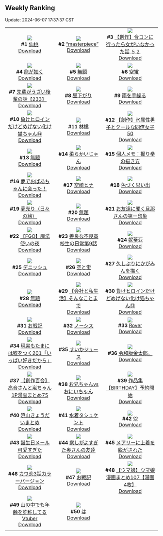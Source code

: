 ## Weekly Ranking
Update: 2024-06-07 17:37:37 CST

|      |      |      |
| :----: | :----: | :----: |
| ![](https://i.pixiv.re/c/240x480/img-master/img/2024/06/01/00/00/35/119225116_p0_master1200.jpg)<br>**#1** [仙桃](https://www.pixiv.net/artworks/119225116)<br>[Download](https://i.pixiv.re/img-original/img/2024/06/01/00/00/35/119225116_p0.png) | ![](https://i.pixiv.re/c/240x480/img-master/img/2024/06/01/00/00/45/119225154_p0_master1200.jpg)<br>**#2** [“masterpiece”](https://www.pixiv.net/artworks/119225154)<br>[Download](https://i.pixiv.re/img-original/img/2024/06/01/00/00/45/119225154_p0.jpg) | ![](https://i.pixiv.re/c/240x480/img-master/img/2024/05/31/00/00/27/119196216_p0_master1200.jpg)<br>**#3** [【創作】合コンに行ったら女がいなかった話 ５２](https://www.pixiv.net/artworks/119196216)<br>[Download](https://i.pixiv.re/img-original/img/2024/05/31/00/00/27/119196216_p0.png) |
| ![](https://i.pixiv.re/c/240x480/img-master/img/2024/06/01/00/00/27/119225068_p0_master1200.jpg)<br>**#4** [龍が如く](https://www.pixiv.net/artworks/119225068)<br>[Download](https://i.pixiv.re/img-original/img/2024/06/01/00/00/27/119225068_p0.png) | ![](https://i.pixiv.re/c/240x480/img-master/img/2024/05/31/00/22/04/119197250_p0_master1200.jpg)<br>**#5** [無題](https://www.pixiv.net/artworks/119197250)<br>[Download](https://i.pixiv.re/img-original/img/2024/05/31/00/22/04/119197250_p0.png) | ![](https://i.pixiv.re/c/240x480/img-master/img/2024/06/02/00/00/38/119258477_p0_master1200.jpg)<br>**#6** [空蛍](https://www.pixiv.net/artworks/119258477)<br>[Download](https://i.pixiv.re/img-original/img/2024/06/02/00/00/38/119258477_p0.jpg) |
| ![](https://i.pixiv.re/c/240x480/img-master/img/2024/05/31/19/00/25/119214769_p0_master1200.jpg)<br>**#7** [先輩がうざい後輩の話【233】](https://www.pixiv.net/artworks/119214769)<br>[Download](https://i.pixiv.re/img-original/img/2024/05/31/19/00/25/119214769_p0.png) | ![](https://i.pixiv.re/c/240x480/img-master/img/2024/06/01/00/00/37/119225129_p0_master1200.jpg)<br>**#8** [昼下がり](https://www.pixiv.net/artworks/119225129)<br>[Download](https://i.pixiv.re/img-original/img/2024/06/01/00/00/37/119225129_p0.jpg) | ![](https://i.pixiv.re/c/240x480/img-master/img/2024/06/02/00/00/25/119258429_p0_master1200.jpg)<br>**#9** [雨を手繰る](https://www.pixiv.net/artworks/119258429)<br>[Download](https://i.pixiv.re/img-original/img/2024/06/02/00/00/25/119258429_p0.jpg) |
| ![](https://i.pixiv.re/c/240x480/img-master/img/2024/06/01/00/01/54/119225330_p0_master1200.jpg)<br>**#10** [負けヒロインだけどめげない化け猫ちゃん⑭](https://www.pixiv.net/artworks/119225330)<br>[Download](https://i.pixiv.re/img-original/img/2024/06/01/00/01/54/119225330_p0.png) | ![](https://i.pixiv.re/c/240x480/img-master/img/2024/06/01/18/10/05/119246749_p0_master1200.jpg)<br>**#11** [林檎](https://www.pixiv.net/artworks/119246749)<br>[Download](https://i.pixiv.re/img-original/img/2024/06/01/18/10/05/119246749_p0.png) | ![](https://i.pixiv.re/c/240x480/img-master/img/2024/06/02/00/04/11/119258837_p0_master1200.jpg)<br>**#12** [【創作】氷属性男子とクールな同僚女子50](https://www.pixiv.net/artworks/119258837)<br>[Download](https://i.pixiv.re/img-original/img/2024/06/02/00/04/11/119258837_p0.jpg) |
| ![](https://i.pixiv.re/c/240x480/img-master/img/2024/05/31/00/15/49/119197045_p0_master1200.jpg)<br>**#13** [無題](https://www.pixiv.net/artworks/119197045)<br>[Download](https://i.pixiv.re/img-original/img/2024/05/31/00/15/49/119197045_p0.png) | ![](https://i.pixiv.re/c/240x480/img-master/img/2024/06/01/20/31/27/119250940_p0_master1200.jpg)<br>**#14** [柔らかいじゃん](https://www.pixiv.net/artworks/119250940)<br>[Download](https://i.pixiv.re/img-original/img/2024/06/01/20/31/27/119250940_p0.jpg) | ![](https://i.pixiv.re/c/240x480/img-master/img/2024/06/01/06/00/08/119232545_p0_master1200.jpg)<br>**#15** [個人メモ：握り拳の描き方](https://www.pixiv.net/artworks/119232545)<br>[Download](https://i.pixiv.re/img-original/img/2024/06/01/06/00/08/119232545_p0.jpg) |
| ![](https://i.pixiv.re/c/240x480/img-master/img/2024/06/02/16/14/04/119277942_p0_master1200.jpg)<br>**#16** [夢でおばあちゃんに会った！](https://www.pixiv.net/artworks/119277942)<br>[Download](https://i.pixiv.re/img-original/img/2024/06/02/16/14/04/119277942_p0.jpg) | ![](https://i.pixiv.re/c/240x480/img-master/img/2024/06/01/00/00/59/119225198_p0_master1200.jpg)<br>**#17** [空崎ヒナ](https://www.pixiv.net/artworks/119225198)<br>[Download](https://i.pixiv.re/img-original/img/2024/06/01/00/00/59/119225198_p0.jpg) | ![](https://i.pixiv.re/c/240x480/img-master/img/2024/06/02/19/14/11/119248127_p0_master1200.jpg)<br>**#18** [色づく思い出](https://www.pixiv.net/artworks/119248127)<br>[Download](https://i.pixiv.re/img-original/img/2024/06/02/19/14/11/119248127_p0.jpg) |
| ![](https://i.pixiv.re/c/240x480/img-master/img/2024/05/31/07/30/05/119203324_p0_master1200.jpg)<br>**#19** [夢売り（日々の絵）](https://www.pixiv.net/artworks/119203324)<br>[Download](https://i.pixiv.re/img-original/img/2024/05/31/07/30/05/119203324_p0.jpg) | ![](https://i.pixiv.re/c/240x480/img-master/img/2024/06/01/00/08/34/119225816_p0_master1200.jpg)<br>**#20** [無題](https://www.pixiv.net/artworks/119225816)<br>[Download](https://i.pixiv.re/img-original/img/2024/06/01/00/08/34/119225816_p0.png) | ![](https://i.pixiv.re/c/240x480/img-master/img/2024/05/31/00/13/20/119196949_p0_master1200.jpg)<br>**#21** [お友達に聞く旦那さんの第一印象](https://www.pixiv.net/artworks/119196949)<br>[Download](https://i.pixiv.re/img-original/img/2024/05/31/00/13/20/119196949_p0.jpg) |
| ![](https://i.pixiv.re/c/240x480/img-master/img/2024/06/02/00/37/20/119260063_p0_master1200.jpg)<br>**#22** [【FGO】魔法使いの夜](https://www.pixiv.net/artworks/119260063)<br>[Download](https://i.pixiv.re/img-original/img/2024/06/02/00/37/20/119260063_p0.jpg) | ![](https://i.pixiv.re/c/240x480/img-master/img/2024/06/02/00/03/28/119258795_p0_master1200.jpg)<br>**#23** [善良な不良高校生の日常第9話](https://www.pixiv.net/artworks/119258795)<br>[Download](https://i.pixiv.re/img-original/img/2024/06/02/00/03/28/119258795_p0.jpg) | ![](https://i.pixiv.re/c/240x480/img-master/img/2024/06/01/17/30/36/119245676_p0_master1200.jpg)<br>**#24** [妮蒂亚](https://www.pixiv.net/artworks/119245676)<br>[Download](https://i.pixiv.re/img-original/img/2024/06/01/17/30/36/119245676_p0.jpg) |
| ![](https://i.pixiv.re/c/240x480/img-master/img/2024/06/01/20/30/04/119250869_p0_master1200.jpg)<br>**#25** [デニッシュ](https://www.pixiv.net/artworks/119250869)<br>[Download](https://i.pixiv.re/img-original/img/2024/06/01/20/30/04/119250869_p0.png) | ![](https://i.pixiv.re/c/240x480/img-master/img/2024/05/31/00/02/57/119196519_p0_master1200.jpg)<br>**#26** [空と蛍](https://www.pixiv.net/artworks/119196519)<br>[Download](https://i.pixiv.re/img-original/img/2024/05/31/00/02/57/119196519_p0.png) | ![](https://i.pixiv.re/c/240x480/img-master/img/2024/06/01/00/01/10/119225232_p0_master1200.jpg)<br>**#27** [久しぶりにかがみんを描く](https://www.pixiv.net/artworks/119225232)<br>[Download](https://i.pixiv.re/img-original/img/2024/06/01/00/01/10/119225232_p0.png) |
| ![](https://i.pixiv.re/c/240x480/img-master/img/2024/06/01/00/00/35/119225117_p0_master1200.jpg)<br>**#28** [無題](https://www.pixiv.net/artworks/119225117)<br>[Download](https://i.pixiv.re/img-original/img/2024/06/01/00/00/35/119225117_p0.jpg) | ![](https://i.pixiv.re/c/240x480/img-master/img/2024/05/31/12/00/10/119206828_p0_master1200.jpg)<br>**#29** [【会社と私生活】そんなことまで](https://www.pixiv.net/artworks/119206828)<br>[Download](https://i.pixiv.re/img-original/img/2024/05/31/12/00/10/119206828_p0.jpg) | ![](https://i.pixiv.re/c/240x480/img-master/img/2024/05/31/00/01/06/119196347_p0_master1200.jpg)<br>**#30** [負けヒロインだけどめげない化け猫ちゃん⑬](https://www.pixiv.net/artworks/119196347)<br>[Download](https://i.pixiv.re/img-original/img/2024/05/31/00/01/06/119196347_p0.png) |
| ![](https://i.pixiv.re/c/240x480/img-master/img/2024/06/02/23/55/57/119294298_p0_master1200.jpg)<br>**#31** [お戦記](https://www.pixiv.net/artworks/119294298)<br>[Download](https://i.pixiv.re/img-original/img/2024/06/02/23/55/57/119294298_p0.png) | ![](https://i.pixiv.re/c/240x480/img-master/img/2024/06/02/00/14/03/119259267_p0_master1200.jpg)<br>**#32** [ノーシス](https://www.pixiv.net/artworks/119259267)<br>[Download](https://i.pixiv.re/img-original/img/2024/06/02/00/14/03/119259267_p0.jpg) | ![](https://i.pixiv.re/c/240x480/img-master/img/2024/06/01/09/00/36/119235201_p0_master1200.jpg)<br>**#33** [Rover](https://www.pixiv.net/artworks/119235201)<br>[Download](https://i.pixiv.re/img-original/img/2024/06/01/09/00/36/119235201_p0.png) |
| ![](https://i.pixiv.re/c/240x480/img-master/img/2024/06/02/18/24/31/119280972_p0_master1200.jpg)<br>**#34** [現実もたまには嘘をつく201「いっぱい好きだから」](https://www.pixiv.net/artworks/119280972)<br>[Download](https://i.pixiv.re/img-original/img/2024/06/02/18/24/31/119280972_p0.jpg) | ![](https://i.pixiv.re/c/240x480/img-master/img/2024/06/02/20/30/03/119286096_p0_master1200.jpg)<br>**#35** [すいかジュース](https://www.pixiv.net/artworks/119286096)<br>[Download](https://i.pixiv.re/img-original/img/2024/06/02/20/30/03/119286096_p0.png) | ![](https://i.pixiv.re/c/240x480/img-master/img/2024/06/01/18/26/10/119247155_p0_master1200.jpg)<br>**#36** [令和版金太郎。](https://www.pixiv.net/artworks/119247155)<br>[Download](https://i.pixiv.re/img-original/img/2024/06/01/18/26/10/119247155_p0.jpg) |
| ![](https://i.pixiv.re/c/240x480/img-master/img/2024/06/01/00/03/50/119225528_p0_master1200.jpg)<br>**#37** [【創作百合】高音さんと嵐ちゃん1P漫画まとめ75](https://www.pixiv.net/artworks/119225528)<br>[Download](https://i.pixiv.re/img-original/img/2024/06/01/00/03/50/119225528_p0.jpg) | ![](https://i.pixiv.re/c/240x480/img-master/img/2024/06/02/13/12/05/119273656_p0_master1200.jpg)<br>**#38** [お兄ちゃんvsおにいちゃん](https://www.pixiv.net/artworks/119273656)<br>[Download](https://i.pixiv.re/img-original/img/2024/06/02/13/12/05/119273656_p0.jpg) | ![](https://i.pixiv.re/c/240x480/img-master/img/2024/06/01/10/57/18/119237149_p0_master1200.jpg)<br>**#39** [作品集【BIRTHDAY】予約開始](https://www.pixiv.net/artworks/119237149)<br>[Download](https://i.pixiv.re/img-original/img/2024/06/01/10/57/18/119237149_p0.jpg) |
| ![](https://i.pixiv.re/c/240x480/img-master/img/2024/06/01/23/35/16/119257481_p0_master1200.jpg)<br>**#40** [暁山きょうだいまとめ](https://www.pixiv.net/artworks/119257481)<br>[Download](https://i.pixiv.re/img-original/img/2024/06/01/23/35/16/119257481_p0.jpg) | ![](https://i.pixiv.re/c/240x480/img-master/img/2024/06/01/00/00/49/119225168_p0_master1200.jpg)<br>**#41** [水着タシュケント](https://www.pixiv.net/artworks/119225168)<br>[Download](https://i.pixiv.re/img-original/img/2024/06/01/00/00/49/119225168_p0.jpg) | ![](https://i.pixiv.re/c/240x480/img-master/img/2024/05/31/00/00/38/119196267_p0_master1200.jpg)<br>**#42** [♡](https://www.pixiv.net/artworks/119196267)<br>[Download](https://i.pixiv.re/img-original/img/2024/05/31/00/00/38/119196267_p0.png) |
| ![](https://i.pixiv.re/c/240x480/img-master/img/2024/06/01/18/27/50/119247203_p0_master1200.jpg)<br>**#43** [誕生日メール可愛すぎた](https://www.pixiv.net/artworks/119247203)<br>[Download](https://i.pixiv.re/img-original/img/2024/06/01/18/27/50/119247203_p0.png) | ![](https://i.pixiv.re/c/240x480/img-master/img/2024/06/01/00/09/53/119225883_p0_master1200.jpg)<br>**#44** [察しがよすぎた奥さんの友達](https://www.pixiv.net/artworks/119225883)<br>[Download](https://i.pixiv.re/img-original/img/2024/06/01/00/09/53/119225883_p0.jpg) | ![](https://i.pixiv.re/c/240x480/img-master/img/2024/06/01/00/48/01/119227251_p0_master1200.jpg)<br>**#45** [メアリーに上着を脱がされた](https://www.pixiv.net/artworks/119227251)<br>[Download](https://i.pixiv.re/img-original/img/2024/06/01/00/48/01/119227251_p0.png) |
| ![](https://i.pixiv.re/c/240x480/img-master/img/2024/05/31/12/00/37/119206903_p0_master1200.jpg)<br>**#46** [カワ恋3話カラーバージョン](https://www.pixiv.net/artworks/119206903)<br>[Download](https://i.pixiv.re/img-original/img/2024/05/31/12/00/37/119206903_p0.jpg) | ![](https://i.pixiv.re/c/240x480/img-master/img/2024/05/31/19/18/08/119215264_p0_master1200.jpg)<br>**#47** [お戦記](https://www.pixiv.net/artworks/119215264)<br>[Download](https://i.pixiv.re/img-original/img/2024/05/31/19/18/08/119215264_p0.png) | ![](https://i.pixiv.re/c/240x480/img-master/img/2024/05/31/00/04/11/119196588_p0_master1200.jpg)<br>**#48** [【ウマ娘】ウマ娘漫画まとめ107【漫画4枚】](https://www.pixiv.net/artworks/119196588)<br>[Download](https://i.pixiv.re/img-original/img/2024/05/31/00/04/11/119196588_p0.jpg) |
| ![](https://i.pixiv.re/c/240x480/img-master/img/2024/06/01/20/22/30/119250633_p0_master1200.jpg)<br>**#49** [山の中でも年齢を詐称してるVtuber](https://www.pixiv.net/artworks/119250633)<br>[Download](https://i.pixiv.re/img-original/img/2024/06/01/20/22/30/119250633_p0.png) | ![](https://i.pixiv.re/c/240x480/img-master/img/2024/06/01/19/37/10/119249145_p0_master1200.jpg)<br>**#50** [は](https://www.pixiv.net/artworks/119249145)<br>[Download](https://i.pixiv.re/img-original/img/2024/06/01/19/37/10/119249145_p0.png) |
|      |
